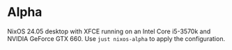 # Alpha

NixOS 24.05 desktop with XFCE running on an Intel Core i5-3570k and NVIDIA GeForce GTX 660. Use `just nixos-alpha` to apply the configuration.
